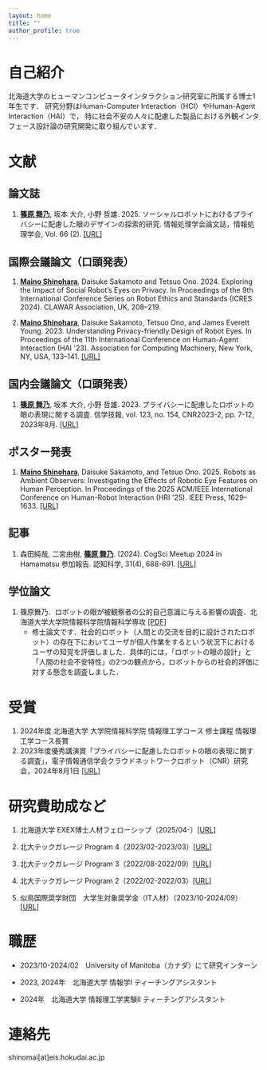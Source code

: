 ```yaml
---
layout: home
title: ""
author_profile: true
---
```


# 自己紹介
北海道大学のヒューマンコンピュータインタラクション研究室に所属する博士1年生です．
研究分野はHuman-Computer Interaction（HCI）やHuman-Agent Interaction（HAI）で，
特に社会不安の人々に配慮した製品における外観インタフェース設計論の研究開発に取り組んでいます．

# 文献
## 論文誌
1. <u><strong>篠原 舞乃</strong></u>, 坂本 大介, 小野 哲雄. 2025. ソーシャルロボットにおけるプライバシーに配慮した眼のデザインの探索的研究. 情報処理学会論文誌，情報処理学会, Vol. 66 (2). [[URL]](https://doi.org/10.20729/0002000019)

## 国際会議論文（口頭発表）
1. <u><strong>Maino Shinohara</strong></u>, Daisuke Sakamoto and Tetsuo Ono. 2024. Exploring the Impact of Social Robot’s Eyes on Privacy. In Proceedings of the 9th International Conference Series on Robot Ethics and Standards (ICRES 2024). CLAWAR Association, UK, 208–219.

2. <u><strong>Maino Shinohara</strong></u>, Daisuke Sakamoto, Tetsuo Ono, and James Everett Young. 2023. Understanding Privacy-friendly Design of Robot Eyes. In Proceedings of the 11th International Conference on Human-Agent Interaction (HAI '23). Association for Computing Machinery, New York, NY, USA, 133–141. [[URL]](https://dl.acm.org/doi/10.1145/3623809.3623829)

## 国内会議論文（口頭発表）
1. <u><strong>篠原 舞乃</strong></u>, 坂本 大介, 小野 哲雄. 2023. プライバシーに配慮したロボットの眼の表現に関する調査. 信学技報, vol. 123, no. 154, CNR2023-2, pp. 7-12, 2023年8月. [[URL]](https://ken.ieice.org/ken/paper/20230809GCWt/)

## ポスター発表
1. <u><strong>Maino Shinohara</strong></u>, Daisuke Sakamoto, and Tetsuo Ono. 2025. Robots as Ambient Observers: Investigating the Effects of Robotic Eye Features on Human Perception. In Proceedings of the 2025 ACM/IEEE International Conference on Human-Robot Interaction (HRI '25). IEEE Press, 1629–1633. [[URL]](https://dl.acm.org/doi/10.5555/3721488.3721734)

## 記事
1. 森田純哉, 二宮由樹, <u><strong>篠原 舞乃</strong></u>. (2024). CogSci Meetup 2024 in Hamamatsu 参加報告. 認知科学, 31(4), 688-691. [[URL]](https://www.jstage.jst.go.jp/article/jcss/31/4/31_2024.037/_article/-char/ja)


## 学位論文
1. 篠原舞乃．ロボットの眼が被観察者の公的自己意識に与える影響の調査．北海道大学大学院情報科学院情報科学専攻 [[PDF]](assets/pdf/thesis.pdf) 
    - 修士論文です．社会的ロボット（人間との交流を目的に設計されたロボット）の存在下においてユーザが個人作業をするという状況下におけるユーザの知覚を評価しました．具体的には，「ロボットの眼の設計」と「人間の社会不安特性」の2つの観点から，ロボットからの社会的評価に対する懸念を調査しました．

# 受賞
1. 2024年度 北海道大学 大学院情報科学院 情報理工学コース 修士課程 情報理工学コース長賞
2. 2023年度優秀講演賞「プライバシーに配慮したロボットの眼の表現に関する調査」，電子情報通信学会クラウドネットワークロボット（CNR）研究会，2024年8月1日 [[URL]](https://sites.google.com/site/cloudnetworkrobots/%E8%A1%A8%E5%BD%B0)

# 研究費助成など
1. 北海道大学 EXEX博士人材フェローシップ（2025/04-）[[URL]](https://sites.google.com/eis.hokudai.ac.jp/exexphd-fellow/)

2. 北大テックガレージ Program 4（2023/02-2023/03）[[URL]](https://hokudai-hutg.com/)

3. 北大テックガレージ Program 3（2022/08-2022/09）[[URL]](https://hokudai-hutg.com/)

4. 北大テックガレージ Program 2（2022/02-2022/03）[[URL]](https://hokudai-hutg.com/)

5. 似鳥国際奨学財団　大学生対象奨学金（IT人材）（2023/10-2024/09）[[URL]](https://www.nitori-shougakuzaidan.com/)

# 職歴
- 2023/10-2024/02　University of Manitoba（カナダ）にて研究インターン

- 2023, 2024年　北海道大学 情報学I ティーチングアシスタント

- 2024年　北海道大学 情報理工学実験Ⅱ ティーチングアシスタント

# 連絡先
shinomai[at]eis.hokudai.ac.jp